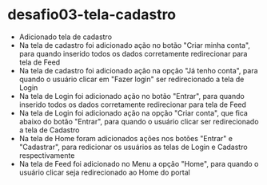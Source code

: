 <h1> desafio03-tela-cadastro </h1>

<ul>
    <li> Adicionado tela de cadastro </li>
    <li> Na tela de cadastro foi adicionado ação no botão "Criar minha conta", para quando inserido todos os dados corretamente redirecionar para tela de Feed </li>
    <li> Na tela de cadastro foi adicionado ação na opção "Já tenho conta", para quando o usuário clicar em "Fazer login" ser redirecionado a tela de Login </li>
    <li> Na tela de Login foi adicionado ação no botão "Entrar", para quando inserido todos os dados corretamente redirecionar para tela de Feed </li>
    <li> Na tela de Login foi adicionado ação na opção "Criar conta", que fica abaixo do botão "Entrar", para quando o usuário clicar ser redirecionado a tela de Cadastro </li>
    <li> Na tela de Home foram adicionados ações nos botões "Entrar" e "Cadastrar", para redicionar os usuários as telas de Login e Cadastro respectivamente </li>
    <li> Na tela de Feed foi adicionado no Menu a opção "Home", para quando o usuário clicar seja redirecionado ao Home do portal </li>
</ul>
